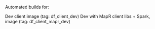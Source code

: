 Automated builds for:

Dev client image (tag: df_client_dev)
Dev with MapR client libs + Spark, image (tag: df_client_mapr_dev)

